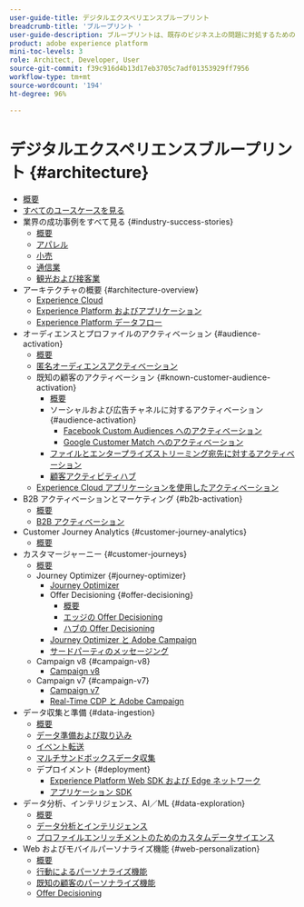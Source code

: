 ```yaml
---
user-guide-title: デジタルエクスペリエンスブループリント
breadcrumb-title: 'ブループリント '
user-guide-description: ブループリントは、既存のビジネス上の問題に対処するための反復可能な実装で、アーキテクチャ図、技術上の考慮事項および関連ドキュメントリンクが含まれます。
product: adobe experience platform
mini-toc-levels: 3
role: Architect, Developer, User
source-git-commit: f39c916d4b13d17eb3705c7adf01353929ff7956
workflow-type: tm+mt
source-wordcount: '194'
ht-degree: 96%

---
```



# デジタルエクスペリエンスブループリント {#architecture}

+ [概要](/help/blueprints/overview.md)
+ [すべてのユースケースを見る](/help/blueprints/use-cases.md)
+ 業界の成功事例をすべて見る {#industry-success-stories}
   + [概要](/help/blueprints/industry-success-stories/overview.md)
   + [アパレル](/help/blueprints/industry-success-stories/apparel.md)
   + [小売](/help/blueprints/industry-success-stories/retail.md)
   + [通信業](/help/blueprints/industry-success-stories/telecommunications.md)
   + [観光および接客業](/help/blueprints/industry-success-stories/travel-hospitality.md)
+ アーキテクチャの概要 {#architecture-overview}
   + [Experience Cloud](/help/blueprints/experience-platform/experience-cloud.md)
   + [Experience Platform およびアプリケーション](/help/blueprints/experience-platform/platform-applications.md)
   + [Experience Platform データフロー](/help/blueprints/experience-platform/platform-data-flow.md)
+ オーディエンスとプロファイルのアクティベーション {#audience-activation}
   + [概要](/help/blueprints/audience-activation/overview.md)
   + [匿名オーディエンスアクティベーション](/help/blueprints/audience-activation/anonymous.md)
   + 既知の顧客のアクティベーション {#known-customer-audience-activation}
      + [概要](/help/blueprints/audience-activation/known.md)
      + ソーシャルおよび広告チャネルに対するアクティベーション {#audience-activation}
         + [Facebook Custom Audiences へのアクティベーション](/help/blueprints/audience-activation/destinations/facebook.md)
         + [Google Customer Match へのアクティベーション](/help/blueprints/audience-activation/destinations/gcm.md)
      + [ファイルとエンタープライズストリーミング宛先に対するアクティベーション](/help/blueprints/audience-activation/enterprise-destinations.md)
      + [顧客アクティビティハブ](/help/blueprints/audience-activation/customer-activity.md)
   + [Experience Cloud アプリケーションを使用したアクティベーション](/help/blueprints/audience-activation/platform-and-applications.md)
+ B2B アクティベーションとマーケティング {#b2b-activation}
   + [概要](/help/blueprints/b2b/overview.md)
   + [B2B アクティベーション](/help/blueprints/b2b/b2bactivation.md)
+ Customer Journey Analytics {#customer-journey-analytics}
   + [概要](/help/blueprints/customer-journey-analytics/overview.md)
+ カスタマージャーニー {#customer-journeys}
   + [概要](/help/blueprints/customer-journeys/overview.md)
   + Journey Optimizer {#journey-optimizer}
      + [Journey Optimizer](/help/blueprints/customer-journeys/journey-optimizer.md)
      + Offer Decisioning {#offer-decisioning}
         + [概要](/help/blueprints/customer-journeys/offer_decisioning/offers-overview.md)
         + [エッジの Offer Decisioning](/help/blueprints/customer-journeys/offer_decisioning/offers-edge.md)
         + [ハブの Offer Decisioning](/help/blueprints/customer-journeys/offer_decisioning/offers-hub.md)
      + [Journey Optimizer と Adobe Campaign](/help/blueprints/customer-journeys/ajo-and-campaign.md)
      + [サードパーティのメッセージング](/help/blueprints/customer-journeys/3rd-party-messaging.md)
   + Campaign v8 {#campaign-v8}
      + [Campaign v8](/help/blueprints/customer-journeys/campaign-v8.md)
   + Campaign v7 {#campaign-v7}
      + [Campaign v7](/help/blueprints/customer-journeys/campaign-v7.md)
      + [Real-Time CDP と Adobe Campaign](/help/blueprints/customer-journeys/rtcdp-and-campaign.md)
+ データ収集と準備 {#data-ingestion}
   + [概要](/help/blueprints/data-ingestion/overview.md)
   + [データ準備および取り込み](/help/blueprints/data-ingestion/ingestion.md)
   + [イベント転送](/help/blueprints/data-ingestion/server-side-collection.md)
   + [マルチサンドボックスデータ収集](/help/blueprints/data-ingestion/multi-sandbox-data-collection.md)
   + デプロイメント {#deployment}
      + [Experience Platform Web SDK および Edge ネットワーク](/help/blueprints/data-ingestion/websdk.md)
      + [アプリケーション SDK](/help/blueprints/data-ingestion/appsdk.md)
+ データ分析、インテリジェンス、AI／ML {#data-exploration}
   + [概要](/help/blueprints/data-insights/overview.md)
   + [データ分析とインテリジェンス](/help/blueprints/data-insights/analysis.md)
   + [プロファイルエンリッチメントのためのカスタムデータサイエンス](/help/blueprints/data-insights/data-science.md)
+ Web およびモバイルパーソナライズ機能 {#web-personalization}
   + [概要](/help/blueprints/web-personalization/overview.md)
   + [行動によるパーソナライズ機能](/help/blueprints/web-personalization/behavioral.md)
   + [既知の顧客のパーソナライズ機能](/help/blueprints/web-personalization/known-personalization.md)
   + [Offer Decisioning](/help/blueprints/web-personalization/offers-edge.md)